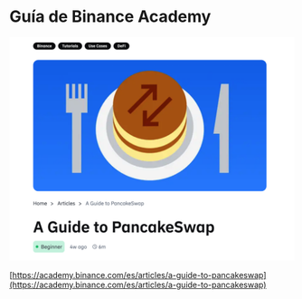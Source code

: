 # Guía de Binance Academy

![](<../.gitbook/assets/image (6) (1) (1) (1).png>)

[https://academy.binance.com/es/articles/a-guide-to-pancakeswap](https://academy.binance.com/es/articles/a-guide-to-pancakeswap)
